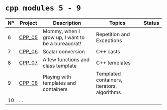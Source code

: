 # `cpp modules 5 - 9`

|  Nº | Project | Description | Topics | Status |
|-----|---------|-------------|--------|--------|
|  6  | [CPP_05](https://github.com/MatPizzolo/cpp-modules-5-9/tree/main/cpp-module-5) | Mommy, when I grow up, I want to be a bureaucrat!       | Repetition and Exceptions |
|  7  | [CPP_06](https://github.com/MatPizzolo/cpp-modules-5-9/tree/main/cpp-module-6) | Scalar conversion       | C++ casts |
|  8  | [CPP_07](https://github.com/MatPizzolo/cpp-modules-5-9/tree/main/cpp-module-7) | A few functions and class template       | C++ templates  |
|  9  | [CPP_08](https://github.com/MatPizzolo/cpp-modules-5-9/tree/main/cpp-module-8) | Playing with templates and containers      | Templated containers, iterators, algorithms    |
|  10 | ...

